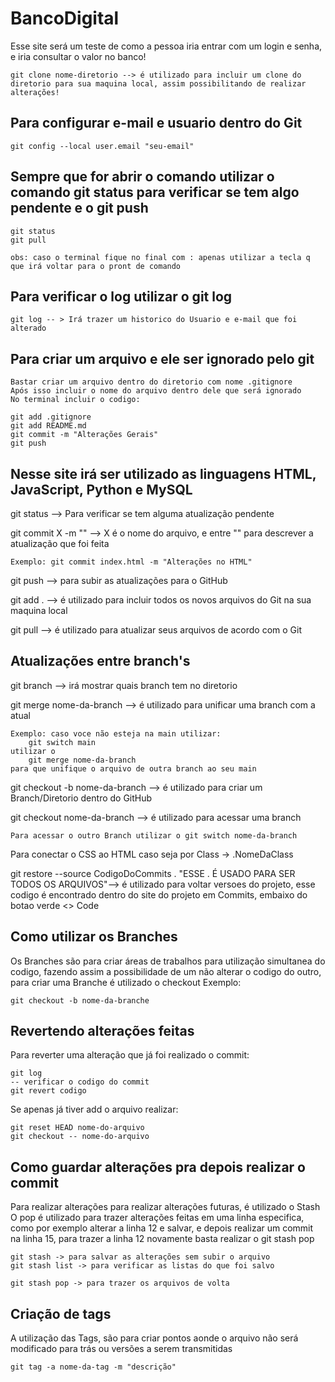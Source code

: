 # BancoDigital

Esse site será um teste de como a pessoa iria entrar com um login e senha, e iria consultar o valor no banco!

```
git clone nome-diretorio --> é utilizado para incluir um clone do diretorio para sua maquina local, assim possibilitando de realizar alterações!
```

<h2>Para configurar e-mail e usuario dentro do Git </h2>

```
git config --local user.email "seu-email"
```

<h2>Sempre que for abrir o comando utilizar o comando git status para verificar se tem algo pendente e o git push</h2>

```
git status
git pull

obs: caso o terminal fique no final com : apenas utilizar a tecla q que irá voltar para o pront de comando
```
<h2> Para verificar o log utilizar o git log </h2>

```
git log -- > Irá trazer um historico do Usuario e e-mail que foi alterado
```
<h2> Para criar um arquivo e ele ser ignorado pelo git </h2>

```
Bastar criar um arquivo dentro do diretorio com nome .gitignore
Após isso incluir o nome do arquivo dentro dele que será ignorado
No terminal incluir o codigo:

git add .gitignore
git add README.md
git commit -m "Alterações Gerais"
git push
```
<h2> Nesse site irá ser utilizado as linguagens HTML, JavaScript, Python e MySQL </h2>


git status --> Para verificar se tem alguma atualização pendente

git commit X -m "" --> X é o nome do arquivo, e entre "" para descrever a atualização que foi feita
```
Exemplo: git commit index.html -m "Alterações no HTML"
```


git push --> para subir as atualizações para o GitHub

git add . --> é utilizado para incluir todos os novos arquivos do Git na sua maquina local

git pull --> é utilizado para atualizar seus arquivos de acordo com o Git

<H2> Atualizações entre branch's</h2>

git branch --> irá mostrar quais branch tem no diretorio

git merge nome-da-branch --> é utilizado para unificar uma branch com a atual

```
Exemplo: caso voce não esteja na main utilizar:
    git switch main
utilizar o 
    git merge nome-da-branch 
para que unifique o arquivo de outra branch ao seu main
```
git checkout -b nome-da-branch --> é utilizado para criar um Branch/Diretorio dentro do GitHub

git checkout nome-da-branch --> é utilizado para acessar uma branch
```
Para acessar o outro Branch utilizar o git switch nome-da-branch
```
Para conectar o CSS ao HTML caso seja por Class -> .NomeDaClass

git restore --source CodigoDoCommits . "ESSE . É USADO PARA SER TODOS OS ARQUIVOS"--> é utilizado para voltar versoes do projeto, esse codigo é encontrado dentro do site do projeto em Commits, embaixo do botao verde <> Code 

<h2> Como utilizar os Branches </h2>

Os Branches são para criar áreas de trabalhos para utilização simultanea do codigo, fazendo assim a possibilidade de um não alterar o codigo do outro, para criar uma Branche é utilizado o checkout
Exemplo:

```
git checkout -b nome-da-branche
```

<h2> Revertendo alterações feitas </h2>

Para reverter uma alteração que já foi realizado o commit:
```
git log 
-- verificar o codigo do commit
git revert codigo
```

Se apenas já tiver add o arquivo realizar:

```
git reset HEAD nome-do-arquivo
git checkout -- nome-do-arquivo 
```

<h2> Como guardar alterações pra depois realizar o commit </h2>

Para realizar alterações para realizar alterações futuras, é utilizado o Stash
O pop é utilizado para trazer alterações feitas em uma linha especifica, como por exemplo alterar a linha 12 e salvar, e depois realizar um commit na linha 15, para trazer a linha 12 novamente basta realizar o git stash pop

```
git stash -> para salvar as alterações sem subir o arquivo
git stash list -> para verificar as listas do que foi salvo

git stash pop -> para trazer os arquivos de volta 
```

<h2> Criação de tags </h2>

A utilização das Tags, são para criar pontos aonde o arquivo não será modificado para trás ou versões a serem transmitidas

```
git tag -a nome-da-tag -m "descrição"
```